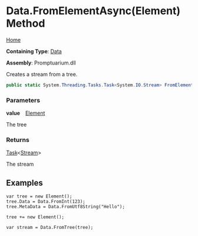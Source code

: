 # Data\.FromElementAsync\(Element\) Method

[Home](../../../README.md)

**Containing Type**: [Data](../README.md)

**Assembly**: Promptuarium\.dll

  
Creates a stream from a tree\.

```csharp
public static System.Threading.Tasks.Task<System.IO.Stream> FromElementAsync(Promptuarium.Element value)
```

### Parameters

**value** &ensp; [Element](../../Element/README.md)

The tree

### Returns

[Task](https://docs.microsoft.com/en-us/dotnet/api/system.threading.tasks.task-1)\<[Stream](https://docs.microsoft.com/en-us/dotnet/api/system.io.stream)\>

The stream

## Examples

```
var tree = new Element();
tree.Data = Data.FromInt(123);
tree.MetaData = Data.FromUtf8String("Hello");

tree += new Element();

var stream = Data.FromTree(tree);
```

